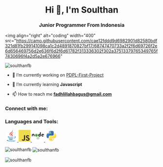 <h1 align="center">Hi 👋, I'm Soulthan</h1>
<h3 align="center">Junior Programmer From Indonesia</h3>

<img align="right" alt="coding" width="400" src="https://camo.githubusercontent.com/cae12fddd9d6982901d82580bdf321d81fb299141098ca1c2d4891870827bf17/68747470733a2f2f6d69726f2e6d656469756d2e636f6d2f6d61782f313336302f302a37513379765349765f7430696f4a2d5a2e676966"

<p align="left"> <img src="https://komarev.com/ghpvc/?username=soulthanfb&label=Profile%20views&color=0e75b6&style=flat" alt="soulthanfb" /> </p>

- 🔭 I’m currently working on [PDPL-First-Project](https://github.com/Saekyo/PDPL-First-Project)

- 🌱 I’m currently learning **Javascript**

- 📫 How to reach me **fadhlillahbagus@gmail.com**

<h3 align="left">Connect with me:</h3>
<p align="left">
</p>

<h3 align="left">Languages and Tools:</h3>
<p align="left"> <a href="https://www.java.com" target="_blank" rel="noreferrer"> <img src="https://raw.githubusercontent.com/devicons/devicon/master/icons/java/java-original.svg" alt="java" width="40" height="40"/> </a> <a href="https://developer.mozilla.org/en-US/docs/Web/JavaScript" target="_blank" rel="noreferrer"> <img src="https://raw.githubusercontent.com/devicons/devicon/master/icons/javascript/javascript-original.svg" alt="javascript" width="40" height="40"/> </a> <a href="https://nodejs.org" target="_blank" rel="noreferrer"> <img src="https://raw.githubusercontent.com/devicons/devicon/master/icons/nodejs/nodejs-original-wordmark.svg" alt="nodejs" width="40" height="40"/> </a> <a href="https://www.python.org" target="_blank" rel="noreferrer"> <img src="https://raw.githubusercontent.com/devicons/devicon/master/icons/python/python-original.svg" alt="python" width="40" height="40"/> </a> </p>

<p><img align="left" src="https://github-readme-stats.vercel.app/api/top-langs?username=soulthanfb&show_icons=true&locale=en&layout=compact" alt="soulthanfb" /></p>

<p>&nbsp;<img align="center" src="https://github-readme-stats.vercel.app/api?username=soulthanfb&show_icons=true&locale=en" alt="soulthanfb" /></p>

<p><img align="center" src="https://github-readme-streak-stats.herokuapp.com/?user=soulthanfb&" alt="soulthanfb" /></p>